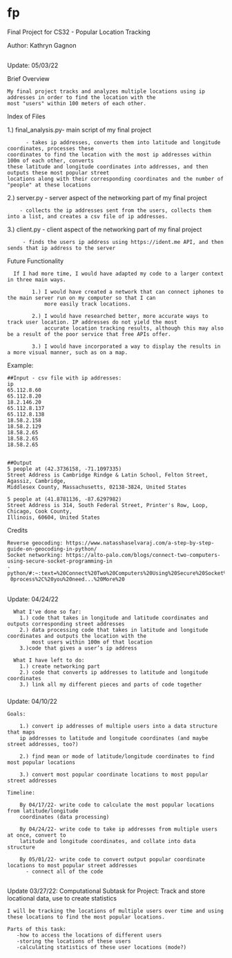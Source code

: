 # fp
Final Project for CS32 - Popular Location Tracking

Author: Kathryn Gagnon

##
Update: 05/03/22
    
Brief Overview

    My final project tracks and analyzes multiple locations using ip addresses in order to find the location with the
    most "users" within 100 meters of each other.

Index of Files
  
  1.) final_analysis.py- main script of my final project
          
          - takes ip addresses, converts them into latitude and longitude coordinates, processes these
    coordinates to find the location with the most ip addresses within 100m of each other, converts 
    these latitude and longitude coordinates into addresses, and then outputs these most popular street
    locations along with their corresponding coordinates and the number of "people" at these locations
    
  2.) server.py - server aspect of the networking part of my final project
  
        - collects the ip addresses sent from the users, collects them into a list, and creates a csv file of ip addresses.
        
   3.) client.py - client aspect of the networking part of my final project
   
         - finds the users ip address using https://ident.me API, and then sends that ip address to the server
  

Future Functionality

      If I had more time, I would have adapted my code to a larger context in three main ways.
      
            1.) I would have created a network that can connect iphones to the main server run on my computer so that I can
                more easily track locations. 
                
            2.) I would have researched better, more accurate ways to track user location. IP addresses do not yield the most 
                accurate location tracking results, although this may also be a result of the poor service that free APIs offer.
                
            3.) I would have incorporated a way to display the results in a more visual manner, such as on a map.

Example:

    ##Input - csv file with ip addresses:
    ip
    65.112.8.60
    65.112.8.20
    18.2.146.20
    65.112.8.137
    65.112.8.138
    18.58.2.158
    18.58.2.129
    18.58.2.65
    18.58.2.65
    18.58.2.65


    ##Output
    5 people at (42.3736158, -71.1097335)
    Street Address is Cambridge Rindge & Latin School, Felton Street, Agassiz, Cambridge, 
    Middlesex County, Massachusetts, 02138-3824, United States 

    5 people at (41.8781136, -87.6297982)
    Street Address is 314, South Federal Street, Printer's Row, Loop, Chicago, Cook County, 
    Illinois, 60604, United States

Credits
  
    Reverse geocoding: https://www.natasshaselvaraj.com/a-step-by-step-guide-on-geocoding-in-python/
    Socket networking: https://alto-palo.com/blogs/connect-two-computers-using-secure-socket-programming-in
    -python/#:~:text=%20Connect%20Two%20Computers%20Using%20Secure%20Socket%20Programming,For%20a%20client%2
     0process%2C%20you%20need...%20More%20
##
Update: 04/24/22

      What I've done so far:
        1.) code that takes in longitude and latitude coordinates and outputs corresponding street addresses
        2.) data processing code that takes in latitude and longitude coordinates and outputs the location with the 
            most users within 100m of that location
        3.)code that gives a user’s ip address
        
      What I have left to do:
        1.) create networking part
        2.) code that converts ip addresses to latitude and longitude coordinates
        3.) link all my different pieces and parts of code together
        

  ###
Update: 04/10/22

    Goals:
  
        1.) convert ip addresses of multiple users into a data structure that maps 
        ip addresses to latitude and longitude coordinates (and maybe street addresses, too?)
  
        2.) find mean or mode of latitude/longitude coordinates to find most popular locations
  
        3.) convert most popular coordinate locations to most popular street addresses

    Timeline:
    
        By 04/17/22- write code to calculate the most popular locations from latitude/longitude
        coordinates (data processing)
        
        By 04/24/22- write code to take ip addresses from multiple users at once, convert to 
        latitude and longitude coordinates, and collate into data structure
        
        By 05/01/22- write code to convert output popular coordinate locations to most popular street addresses
          - connect all of the code
 ##         
Update 03/27/22:
    Computational Subtask for Project: Track and store locational data, use to create statistics

    I will be tracking the locations of multiple users over time and using these locations to find the most popular locations.

    Parts of this task:
       -how to access the locations of different users
       -storing the locations of these users
       -calculating statistics of these user locations (mode?)

